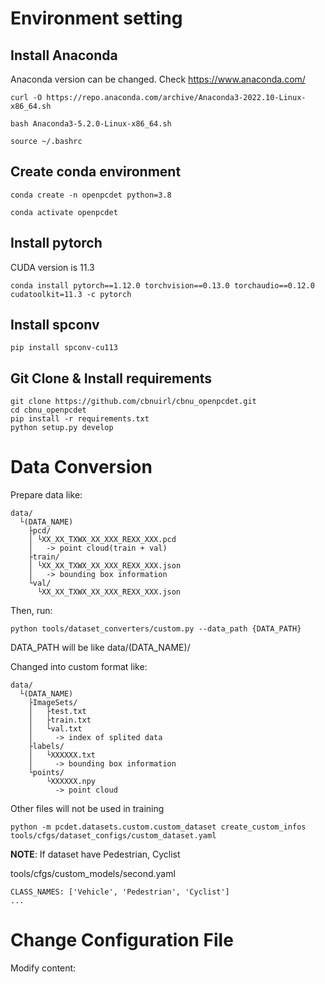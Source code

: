 # Environment setting

## Install Anaconda

Anaconda version can be changed. Check https://www.anaconda.com/
```
curl -O https://repo.anaconda.com/archive/Anaconda3-2022.10-Linux-x86_64.sh
```
```
bash Anaconda3-5.2.0-Linux-x86_64.sh
```
```
source ~/.bashrc
```

## Create conda environment

```
conda create -n openpcdet python=3.8
```
```
conda activate openpcdet
```

## Install pytorch

CUDA version is 11.3
```
conda install pytorch==1.12.0 torchvision==0.13.0 torchaudio==0.12.0 cudatoolkit=11.3 -c pytorch
```

## Install spconv

```
pip install spconv-cu113
```

## Git Clone & Install requirements

```
git clone https://github.com/cbnuirl/cbnu_openpcdet.git
cd cbnu_openpcdet
pip install -r requirements.txt
python setup.py develop
```

# Data Conversion

Prepare data like:
```
data/
  └(DATA_NAME)
    ├pcd/
    │ └XX_XX_TXWX_XX_XXX_REXX_XXX.pcd
    │   -> point cloud(train + val)
    ├train/
    │ └XX_XX_TXWX_XX_XXX_REXX_XXX.json
    │   -> bounding box information
    └val/
      └XX_XX_TXWX_XX_XXX_REXX_XXX.json
```

Then, run:
```
python tools/dataset_converters/custom.py --data_path {DATA_PATH}
```

DATA_PATH will be like data/(DATA_NAME)/

Changed into custom format like:
```
data/
  └(DATA_NAME)
    ├ImageSets/   
    │	├test.txt
    │	├train.txt
    │	└val.txt
    │     -> index of splited data
    ├labels/
    │	└XXXXXX.txt
    │	  -> bounding box information
    └points/
        └XXXXXX.npy
          -> point cloud
```

Other files will not be used in training

```
python -m pcdet.datasets.custom.custom_dataset create_custom_infos tools/cfgs/dataset_configs/custom_dataset.yaml
```

**NOTE**: If dataset have Pedestrian, Cyclist

tools/cfgs/custom_models/second.yaml
```
CLASS_NAMES: ['Vehicle', 'Pedestrian', 'Cyclist']  
...
```

# Change Configuration File

Modify content:

```

```
